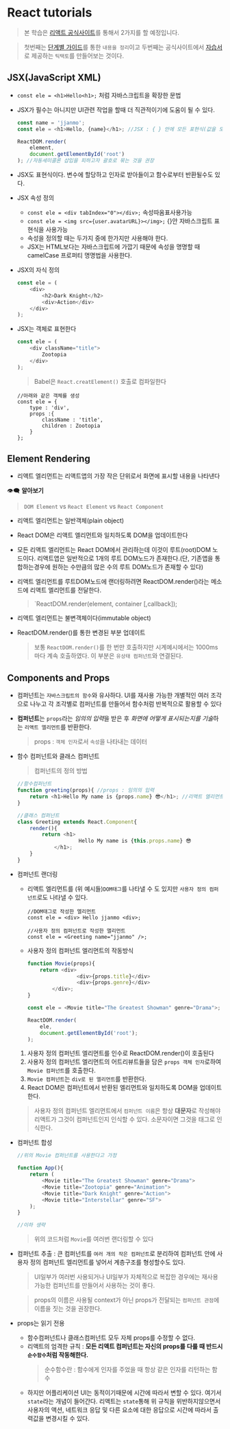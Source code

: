 # React tutorials
> 본 학습은 [리액트 공식사이트](https://reactjs.org/)를 통해서 2가지를 할 예정입니다.
 
>  첫번째는 [단계별 가이드](https://ko.reactjs.org/docs/hello-world.html)를 통한 `내용을 정리`이고 두번째는 공식사이트에서 [자습서]((https://ko.reactjs.org/tutorial/tutorial.html#setup-for-the-tutorial))로 제공하는 `틱택토`를 만들어보는 것이다. 

## JSX(JavaScript XML)
- `const ele = <h1>Hello<h1>;` 처럼 자바스크립트을 확장한 문법
- JSX가 필수는 아니지만 UI관련 작업을 할때 더 직관적이기에 도움이 될 수 있다.

    ```javascript
    const name = 'jjanmo';
    const ele = <h1>Hello, {name}</h1>; //JSX : { } 안에 모든 표현식(값을 도출할 수 있는 것들)이 들어갈수있다

    ReactDOM.render(
        element,
        document.getElementById('root')
    ); //자동세미콜론 삽입을 피하고자 괄호로 묶는 것을 권장

    ```

- JSX도 표현식이다. 변수에 할당하고 인자로 받아들이고 함수로부터 반환될수도 있다.
- JSX 속성 정의
  - `const ele = <div tabIndex="0"></div>;` 속성따옴표사용가능
  - `const ele = <img src={user.avatarURL}></img>;` {}안 자바스크립트 표현식을 사용가능
  - 속성을 정의할 때는 두가지 중에 한가지만 사용해야 한다.
  - JSX는 HTML보다는 자바스크립트에 가깝기 때문에 속성을 명명할 때 camelCase 프로퍼티 명명법을 사용한다. 
- JSX의 자식 정의
    ```javascript
    const ele = (
        <div>
            <h2>Dark Knight</h2>
            <div>Action</div>    
        </div>
    );
    ``` 
- JSX는 객체로 표현한다
    ```javascript
    const ele = (
        <div className="title">
            Zootopia
        </div>
    );
    ```
    > Babel은 `React.creatElement()` 호출로 컴파일한다
    ```
    //아래와 같은 객체를 생성
    const ele = {
        type : 'div',
        props :{
            className : 'title',
            children : Zootopia
        }
    };
    ```

## Element Rendering
- 리액트 엘리먼트는 리액트앱의 가장 작은 단위로서 화면에 표시할 내용을 나타낸다

👁‍🗨 **알아보기** 
> `DOM Element` vs `React Element` vs `React Component`

- 리액트 엘리먼트는 일반객체(plain object)
- React DOM은 리액트 엘리먼트와 일치하도록 DOM을 업데이트한다

- 모든 리액트 엘리먼트는 React DOM에서 관리하는데 이것이 루트(root)DOM 노드이다. 리액트앱은 일반적으로 1개의 루트 DOM노드가 존재한다.(단, 기존앱을 통합하는경우에 원하는 수만큼의 많은 수의 루트 DOM노드가 존재할 수 있다)

- 리액트 엘리먼트를 루트DOM노드에 랜더링하려면 ReactDOM.render()라는 메소드에 리액트 엘리먼트를 전달한다.
    > `ReactDOM.render(element, container [,callback]);

- 리액트 엘리먼트는 불변객체이다(immutable object)

- ReactDOM.render()를 통한 변경된 부분 업데이트
    > 보통 `ReactDOM.render()`를 한 번만 호출하지만 시계예시에서는 1000ms마다 계속 호출하였다. 이 부분은 `유상태 컴퍼넌트`와 연결된다.

## Components and Props
- 컴퍼넌트는 `자바스크립트의 함수`와 유사하다. UI를 재사용 가능한 개별적인 여러 조각으로 나누고 각 조각별로 컴퍼넌트를 만들어서 함수처럼 반복적으로 활용할 수 있다 
-  **컴퍼넌트**는 `props`라는 *임의의 입력*을 받은 후 *화면에 어떻게 표시되는지를 기술*하는 `리액트 엘리먼트`를 반환한다.
    > props : `객체 인자`로서 `속성`을 나타내는 데이터

- 함수 컴퍼넌트와 클래스 컴퍼넌트
    > 컴퍼넌트의 정의 방법

    ``` javascript
    //함수컴퍼넌트
    function greeting(props){ //props : 임의의 입력
        return <h1>Hello My name is {props.name} 😎</h1>; //리액트 엘리먼트 : 화면에 표시
    }
    ```
    ```javascript
    //클래스 컴퍼넌트
    class Greeting extends React.Component{
        render(){
            return <h1>
                        Hello My name is {this.props.name} 😎
                </h1>;
        }
    }
    ``` 

- 컴퍼넌트 랜더링
  - 리액트 엘리먼트를 (위 예시들)`DOM태그`를 나타낼 수 도 있지만 `사용자 정의 컴퍼넌트`로도 나타낼 수 있다. 
  
    ```
    //DOM태그로 작성한 엘리먼트
    const ele = <div> Hello jjanmo <div>; 

    //사용자 정의 컴퍼넌트로 작성한 앨리먼트
    const ele = <Greeting name="jjanmo" />;
    ```
  
  - 사용자 정의 컴퍼넌트 엘리먼트의 작동방식 
    ```javascript
    function Movie(props){
        return <div>
                    <div>{props.title}</div>
                    <div>{props.genre}</div>
            </div>;
    }

    const ele = <Movie title="The Greatest Showman" genre="Drama">;

    ReactDOM.render(
        ele,
        document.getElementById('root');
    );
    ```

  1. 사용자 정의 컴퍼넌트 엘리먼트를 인수로 ReactDOM.render()이 호출된다
  2. 사용자 정의 컴퍼넌트 엘리먼트의 어트리뷰트들을 담은  `props 객체 인자`로하여 `Movie 컴퍼넌트`를 호출한다.
  3. `Movie 컴퍼넌트`는 `div로 된 엘리먼트`를 반환한다.
  4. React DOM은 컴퍼넌트에서 반환된 엘리먼트와 일치하도록 DOM을 업데이트한다.

    > 사용자 정의 컴퍼넌트 엘리먼트에서 `컴퍼넌트 이름`은 항상 **대문자**로 작성해야 리액트가 그것이 컴퍼넌트인지 인식할 수 있다. 소문자이면 그것을 태그로 인식한다.

- 컴퍼넌트 합성
    ```javascript
    //위의 Movie 컴퍼넌트를 사용한다고 가정

    function App(){
        return (
            <Movie title="The Greatest Showman" genre="Drama">
            <Movie title="Zootopia" genre="Animation">
            <Movie title="Dark Knight" genre="Action">
            <Movie title="Interstellar" genre="SF">
        );
    }

    //이하 생략
    ```
    > 위의 코드처럼 `Movie`를 여러번 랜더링할 수 있다

- 컴퍼넌트 추출 : 큰 컴퍼넌트를 `여러 개의 작은 컴퍼넌트`로 분리하여 컴퍼넌트 안에 사용자 정의 컴퍼넌트 엘리먼트를 넣어서 계층구조를 형성할수도 있다.
    > UI일부가 여러번 사용되거나 UI일부가 자체적으로 복잡한 경우에는 재사용 가능한 컴퍼넌트를 만들어서 사용하는 것이 좋다. 

    > props의 이름은 사용될 context가 아닌 props가 전달되는 `컴퍼넌트 관점`에 이름을 짓는 것을 권장한다.


- props는 읽기 전용
    - 함수컴퍼넌트나 클래스컴퍼넌트 모두 자체 props를 수정할 수 없다.
    - 리액트의 엄격한 규칙 : **모든 리액트 컴퍼넌트는 자신의 props를 다룰 때 반드시 `순수함수`처럼 작동해한다.** 
        > 순수함수란 : 함수에게 인자를 주었을 때 항상 같은 인자를 리턴하는 함수
    - 하지만 어플리케이션 UI는 동적이기때문에 시간에 따라서 변할 수 있다. 여기서 `state`라는 개념이 들어간다. 리액트는 `state`통해 위 규칙을 위반하지않으면서 사용자의 액션, 네트워크 응답 및 다른 요소에 대한 응답으로 시간에 따라서 출력값을 변경시킬 수 있다.    
